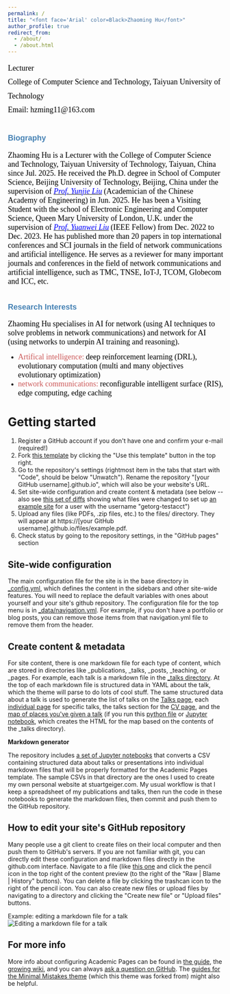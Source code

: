 ```yaml
---
permalink: /
title: "<font face='Arial' color=Black>Zhaoming Hu</font>"
author_profile: true
redirect_from: 
  - /about/
  - /about.html
---
```


<p style="line-height: 1.8;">
<font face='Calibri' size="4" color=Black>
Lecturer<br>
College of Computer Science and Technology, Taiyuan University of Technology<br>
Email: hzming11@163.com
</font>
</p>


# <font face='Arial' size="4.5" color=SteelBlue>Biography</font>
<font face='Calibri' size="4" color=Black>Zhaoming Hu is a Lecturer with the College of Computer Science and Technology, Taiyuan University of Technology, Taiyuan, China since Jul. 2025. He received the Ph.D. degree in School of Computer Science, Beijing University of Technology, Beijing, China under the supervision of </font>[*<font face='Calibri' size="4" color=Blue >Prof. Yunjie Liu</font>*](https://ieeexplore.ieee.org/author/37537574300) <font face='Calibri' size="4" color=Black>(Academician of the Chinese Academy of Engineering) in Jun. 2025. He has been a Visiting Student with the school of Electronic Engineering and Computer Science, Queen Mary University of London, U.K. under the supervision of </font>[*<font face='Calibri' size="4" color=Blue>Prof. Yuanwei Liu</font>*](https://www.eee.hku.hk/~yuanwei/#highlights) <font face='Calibri' size="4" color=Black>(IEEE Fellow) from Dec. 2022 to Dec. 2023. He has published more than 20 papers in top international conferences and SCI journals in the field of network communications and artificial intelligence. He serves as a reviewer for many important journals and conferences in the field of network communications and artificial intelligence, such as TMC, TNSE, IoT-J, TCOM, Globecom and ICC, etc.</font> 

# <font face='Arial' size="4.5" color=SteelBlue>Research Interests</font>
<font face='Calibri' size="4" color=Black>Zhaoming Hu specialises in AI for network (using AI techniques to solve problems in network communications) and network for AI (using networks to underpin AI training and reasoning).</font>

* <font face='Calibri' size="4" color=IndianRed>Artifical intelligence:</font> <font face='Calibri' size="4" color=Black>deep reinforcement learning (DRL), evolutionary computation (multi and many objectives evolutionary optimization)</font>
* <font face='Calibri' size="4" color=IndianRed>network communications:</font> <font face='Calibri' size="4" color=Black>reconfigurable intelligent surface (RIS), edge computing, edge caching</font>

Getting started
======
1. Register a GitHub account if you don't have one and confirm your e-mail (required!)
1. Fork [this template](https://github.com/academicpages/academicpages.github.io) by clicking the "Use this template" button in the top right. 
1. Go to the repository's settings (rightmost item in the tabs that start with "Code", should be below "Unwatch"). Rename the repository "[your GitHub username].github.io", which will also be your website's URL.
1. Set site-wide configuration and create content & metadata (see below -- also see [this set of diffs](http://archive.is/3TPas) showing what files were changed to set up [an example site](https://getorg-testacct.github.io) for a user with the username "getorg-testacct")
1. Upload any files (like PDFs, .zip files, etc.) to the files/ directory. They will appear at https://[your GitHub username].github.io/files/example.pdf.  
1. Check status by going to the repository settings, in the "GitHub pages" section

Site-wide configuration
------
The main configuration file for the site is in the base directory in [_config.yml](https://github.com/academicpages/academicpages.github.io/blob/master/_config.yml), which defines the content in the sidebars and other site-wide features. You will need to replace the default variables with ones about yourself and your site's github repository. The configuration file for the top menu is in [_data/navigation.yml](https://github.com/academicpages/academicpages.github.io/blob/master/_data/navigation.yml). For example, if you don't have a portfolio or blog posts, you can remove those items from that navigation.yml file to remove them from the header. 

Create content & metadata
------
For site content, there is one markdown file for each type of content, which are stored in directories like _publications, _talks, _posts, _teaching, or _pages. For example, each talk is a markdown file in the [_talks directory](https://github.com/academicpages/academicpages.github.io/tree/master/_talks). At the top of each markdown file is structured data in YAML about the talk, which the theme will parse to do lots of cool stuff. The same structured data about a talk is used to generate the list of talks on the [Talks page](https://academicpages.github.io/talks), each [individual page](https://academicpages.github.io/talks/2012-03-01-talk-1) for specific talks, the talks section for the [CV page](https://academicpages.github.io/cv), and the [map of places you've given a talk](https://academicpages.github.io/talkmap.html) (if you run this [python file](https://github.com/academicpages/academicpages.github.io/blob/master/talkmap.py) or [Jupyter notebook](https://github.com/academicpages/academicpages.github.io/blob/master/talkmap.ipynb), which creates the HTML for the map based on the contents of the _talks directory).

**Markdown generator**

The repository includes [a set of Jupyter notebooks](https://github.com/academicpages/academicpages.github.io/tree/master/markdown_generator
) that converts a CSV containing structured data about talks or presentations into individual markdown files that will be properly formatted for the Academic Pages template. The sample CSVs in that directory are the ones I used to create my own personal website at stuartgeiger.com. My usual workflow is that I keep a spreadsheet of my publications and talks, then run the code in these notebooks to generate the markdown files, then commit and push them to the GitHub repository.

How to edit your site's GitHub repository
------
Many people use a git client to create files on their local computer and then push them to GitHub's servers. If you are not familiar with git, you can directly edit these configuration and markdown files directly in the github.com interface. Navigate to a file (like [this one](https://github.com/academicpages/academicpages.github.io/blob/master/_talks/2012-03-01-talk-1.md) and click the pencil icon in the top right of the content preview (to the right of the "Raw | Blame | History" buttons). You can delete a file by clicking the trashcan icon to the right of the pencil icon. You can also create new files or upload files by navigating to a directory and clicking the "Create new file" or "Upload files" buttons. 

Example: editing a markdown file for a talk
![Editing a markdown file for a talk](/images/editing-talk.png)

For more info
------
More info about configuring Academic Pages can be found in [the guide](https://academicpages.github.io/markdown/), the [growing wiki](https://github.com/academicpages/academicpages.github.io/wiki), and you can always [ask a question on GitHub](https://github.com/academicpages/academicpages.github.io/discussions). The [guides for the Minimal Mistakes theme](https://mmistakes.github.io/minimal-mistakes/docs/configuration/) (which this theme was forked from) might also be helpful.

